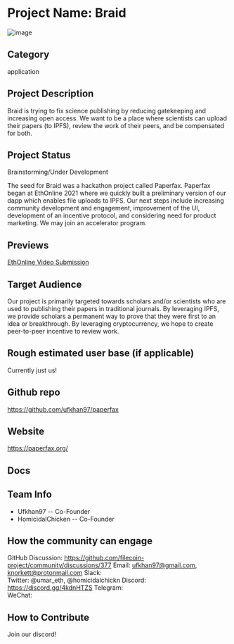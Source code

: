 
# Project Name: Braid
![image](https://user-images.githubusercontent.com/43886242/141393427-42887107-848c-4ede-a11e-24de8e357e0e.png)


## Category 
application

## Project Description
Braid is trying to fix science publishing by reducing gatekeeping and increasing open access. 
We want to be a place where scientists can upload their papers (to IPFS), review the work of their peers, and be compensated for both.

## Project Status
Brainstorming/Under Development

The seed for Braid was a hackathon project called Paperfax. Paperfax began at EthOnline 2021 where we quickly built a preliminary version of our dapp which enables file uploads to IPFS.
Our next steps include increasing community development and engagement, improvement of the UI, development of an incentive protocol, and considering need for product marketing. 
We may join an accelerator program. 

## Previews
[EthOnline Video Submission](https://showcase.ethglobal.com/ethonline2021/paperfax)

## Target Audience
Our project is primarily targeted towards scholars and/or scientists who are used to publishing their papers in traditional journals. 
By leveraging IPFS, we provide scholars a permanent way to prove that they were first to an idea or breakthrough. 
By leveraging cryptocurrency, we hope to create peer-to-peer incentive to review work. 


## Rough estimated user base (if applicable)
Currently just us!

## Github repo
https://github.com/ufkhan97/paperfax 

## Website
https://paperfax.org/ 

## Docs
<!--Including a link to your project docs!-->

## Team Info
- Ufkhan97 -- Co-Founder 
- HomicidalChicken -- Co-Founder 


## How the community can engage
GitHub Discussion: https://github.com/filecoin-project/community/discussions/377 
Email:  ufkhan97@gmail.com, knorkett@protonmail.com
Slack:  
Twitter:  @umar_eth, @homicidalchickn 
Discord:  https://discord.gg/4kdnHTZS
Telegram:  
WeChat:  

## How to Contribute
Join our discord! 
